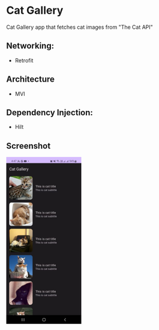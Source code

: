 
# Cat Gallery

Cat Gallery app that fetches cat images from "The Cat API"

## Networking:
-   Retrofit

## Architecture
-   MVI

## Dependency Injection:
-   Hilt

## Screenshot

<img src="https://github.com/shmehdi01/cat_gallery/blob/main/scr.jpeg" alt="Screenshot" width="200"/>
